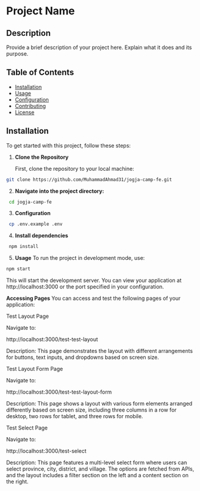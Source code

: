 # Project Name

## Description

Provide a brief description of your project here. Explain what it does and its purpose.

## Table of Contents

- [Installation](#installation)
- [Usage](#usage)
- [Configuration](#configuration)
- [Contributing](#contributing)
- [License](#license)

## Installation

To get started with this project, follow these steps:

1. **Clone the Repository**

   First, clone the repository to your local machine:

```bash
git clone https://github.com/MuhammadAhmad31/jogja-camp-fe.git

```

2. **Navigate into the project directory:**

```bash
 cd jogja-camp-fe

```

3. **Configuration**

```bash
 cp .env.example .env

```

4. **Install dependencies**

```bash
 npm install

```

5. **Usage**
   To run the project in development mode, use:

```bash
npm start

```

This will start the development server. You can view your application at http://localhost:3000 or the port specified in your configuration.

**Accessing Pages**
You can access and test the following pages of your application:

Test Layout Page

Navigate to:

http://localhost:3000/test-test-layout

Description: This page demonstrates the layout with different arrangements for buttons, text inputs, and dropdowns based on screen size.

Test Layout Form Page

Navigate to:

http://localhost:3000/test-test-layout-form

Description: This page shows a layout with various form elements arranged differently based on screen size, including three columns in a row for desktop, two rows for tablet, and three rows for mobile.

Test Select Page

Navigate to:

http://localhost:3000/test-select

Description: This page features a multi-level select form where users can select province, city, district, and village. The options are fetched from APIs, and the layout includes a filter section on the left and a content section on the right.
